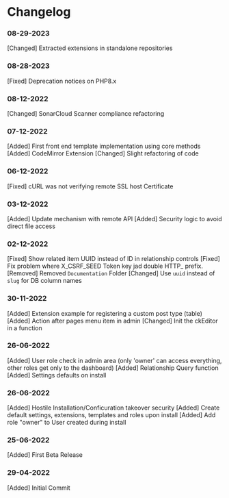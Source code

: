 # Changelog

### 08-29-2023
[Changed] Extracted extensions in standalone repositories

### 08-28-2023
[Fixed] Deprecation notices on PHP8.x

### 08-12-2022
[Changed] SonarCloud Scanner compliance refactoring

### 07-12-2022
[Added] First front end template implementation using core methods
[Added] CodeMirror Extension
[Changed] Slight refactoring of code

### 06-12-2022
[Fixed] cURL was not verifying remote SSL host Certificate

### 03-12-2022
[Added] Update mechanism with remote API
[Added] Security logic to avoid direct file access

### 02-12-2022
[Fixed] Show related item UUID instead of ID in relationship controls 
[Fixed] Fix problem where X_CSRF_SEED Token key jad double HTTP_ prefix.
[Removed] Removed `Documentation` Folder 
[Changed] Use `uuid` instead of `slug` for DB column names

### 30-11-2022
[Added] Extension example for registering a custom post type (table)
[Added] Action after pages menu item in admin
[Changed] Init the ckEditor in a function

### 26-06-2022
[Added] User role check in admin area (only 'owner' can access everything, other roles get only to the dashboard)
[Added] Relationship Query function
[Added] Settings defaults on install

### 26-06-2022
[Added] Hostile Installation/Conficuration takeover security
[Added] Create default settings, extensions, templates and roles upon install
[Added] Add role "owner" to User created during install

### 25-06-2022
[Added] First Beta Release

### 29-04-2022 
[Added] Initial Commit